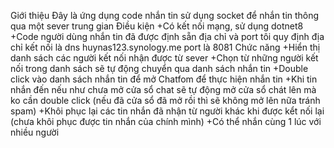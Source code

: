 Giới thiệu 
    Đây là ứng dụng code nhắn tin sử dụng socket để nhắn tin thông qua một sever trung gian 
Điều kiện 
    +Có kết nối mạng, sử dụng dotnet8 
    +Code người dùng nhắn tin đã được định sẵn địa chỉ và port tôi quy định địa chỉ kết nối là dns huynas123.synology.me port là 8081 
Chức năng
     +Hiển thị danh sách các người kết nối nhận được từ sever 
     +Chọn từ những người kết nối trong danh sách sẽ tự động chuyển qua danh sách nhắn tin 
     +Double click vào danh sách nhắn tin để mở Chatfom để thực hiện nhắn tin
     +Khi tin nhắn đến nếu như chưa mở cửa sổ chat sẽ tự động mở cửa sổ chát lên mà ko cần double click (nếu đã cửa sổ đã mở rồi thì sẽ không mở lên nữa tránh spam)
     +Khôi phục lại các tin nhắn đã nhận từ người khác khi được kểt nối lại (chưa khôi phục được tin nhắn của chính mình) 
     +Có thể nhắn cùng 1 lúc với nhiều người
